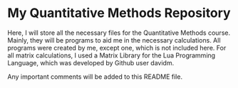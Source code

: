 # My Quantitative Methods Repository

Here, I will store all the necessary files for the Quantitative Methods course. Mainly, they will be programs to aid me in the necessary calculations. All programs were created by me, except one, which is not included here. For all matrix calculations, I used a Matrix Library for the Lua Programming Language, which was developed by Github user davidm.

Any important comments will be added to this README file.
